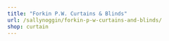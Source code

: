 ```yaml
---
title: "Forkin P.W. Curtains & Blinds"
url: /sallynoggin/forkin-p-w-curtains-and-blinds/
shop: curtain
---
```

